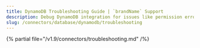 ```yaml
---
title: DynamoDB Troubleshooting Guide | `brandName` Support
description: Debug DynamoDB integration for issues like permission errors, partition key mismatches, or ingestion slowdowns.
slug: /connectors/database/dynamodb/troubleshooting
---
```


{% partial file="/v1.9/connectors/troubleshooting.md" /%}
